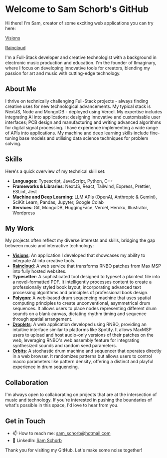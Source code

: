 # Welcome to Sam Schorb's GitHub

Hi there! I'm Sam, creator of some exciting web applications you can try here:

[Visions](https://visions.iimaginary.com/)

[Raincloud](https://raincloud.iimaginary.com/patch/6672d2bd539caa38942aa0e5)

I'm a Full-Stack developer and creative technologist with a background in electronic music production and education. I'm the founder of IImaginary, where I focus on developing innovative tools for creators, blending my passion for art and music with cutting-edge technology.

## About Me

I thrive on technically challenging Full-Stack projects - always finding creative uses for new technological advancements. My typical stack is NextJS, Node and MongoDB - deployed using Vercel. My expertise includes integrating AI into applications; designing innovative and customisable user interfaces; PCB design and manufacturing and writing advanced algorithms for digital signal processing. I have experience implementing a wide range of APIs into applications. My machine and deep learning skills include fine-tuning base models and utilising data science techniques for problem solving.

## Skills

Here's a quick overview of my technical skill set:

- **Languages**: Typescript, JavaScript, Python, C++
- **Frameworks & Libraries**: NextJS, React, Tailwind, Express, Prettier, ESLint, Jest
- **Machine and Deep Learning**: LLM APIs (OpenAI, Anthropic & Gemini), SciKit Learn, Pandas, Jupyter, Google Colab
- **Services**: Git, MongoDB, HuggingFace, Vercel, Heroku, Illustrator, Wordpress

## My Work

My projects often reflect my diverse interests and skills, bridging the gap between music and interactive technology:

- [**Visions**](https://visions.iimaginary.com/): An application I developed that showcases my ability to integrate AI into creative tools. 
- [**Raincloud**](https://raincloud.iimaginary.com/patch/6672d2bd539caa38942aa0e5): A web service that transforms RNBO patches from Max MSP into fully hosted websites. 
- **Typesetter**: A sophisticated tool designed to typeset a plaintext file into a novel-formatted PDF. It intelligently processes content to create a professionally styled book layout, incorporating advanced text processing algorithms and principles of professional book design.
- [**Polygon**](https://polygon.iimaginary.com/): A web-based drum sequencing machine that uses spatial computing principles to create unconventional, asymmetrical drum sequences. It allows users to place nodes representing different drum sounds on a blank canvas, dictating rhythm timing and sequence through spatial arrangement. 
- [**Droplets**](https://droplets.iimaginary.com/): A web application developed using RNBO, providing an intuitive interface similar to platforms like Spotify. It allows MaxMSP users to upload and host audio-only versions of their patches on the web, leveraging RNBO's web assembly feature for integrating synthesized sounds and random seed parameters. 
- [**Orbits**](https://iimaginary.com/orbits/): A stochastic drum machine and sequencer that operates directly in a web browser. It randomizes patterns but allows users to control macro parameters like pattern density, offering a distinct and playful experience in drum sequencing. 


## Collaboration

I'm always open to collaborating on projects that are at the intersection of music and technology. If you're interested in pushing the boundaries of what's possible in this space, I'd love to hear from you.

## Get in Touch

- 📫 How to reach me: [sam_schorb@hotmail.com](mailto:sam_schorb@hotmail.com)
- 🔗 LinkedIn: [Sam Schorb](https://www.linkedin.com/in/sam-schorb/)

Thank you for visiting my GitHub. Let's make some noise together!
